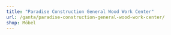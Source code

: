 ```yaml
---
title: "Paradise Construction General Wood Work Center"
url: /ganta/paradise-construction-general-wood-work-center/
shop: Möbel
---
```

